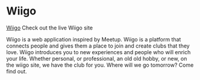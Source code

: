 # Wiigo

[Wiigo][heroku] Check out the live Wiigo site

[heroku]: https://wiigo.herokuapp.com/

Wiigo is a web application inspired by Meetup. Wiigo is a platform that connects people and gives them a place to join and create clubs that they love. Wiigo introduces you to new experiences and people who will enrich your life. Whether personal, or professional, an old old hobby, or new, on the wiigo site, we have the club for you. Where will we go tomorrow? Come find out.
